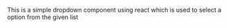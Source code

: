 This is a simple dropdown component using react which is used to select a option from the given list
